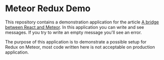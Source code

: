 Meteor Redux Demo
=================

This repository contains a demonstration application for the article [A bridge between React and Meteor](https://subvisual.co/blog/posts/79-working-with-meteor-react-and-redux). In this application you can write and see messages. If you try to write an empty message you'll see an error.

The purpose of this application is to demonstrate a possible setup for Redux on Meteor, most code written here is not acceptable on production application.
